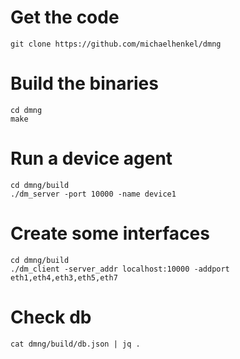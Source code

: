 # Get the code
```
git clone https://github.com/michaelhenkel/dmng
```

# Build the binaries
```
cd dmng
make
```

# Run a device agent
```
cd dmng/build
./dm_server -port 10000 -name device1
```

# Create some interfaces
```
cd dmng/build
./dm_client -server_addr localhost:10000 -addport eth1,eth4,eth3,eth5,eth7
```

# Check db
```
cat dmng/build/db.json | jq .
```
